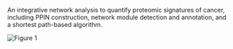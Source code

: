 
An integrative network analysis to quantify proteomic signatures of cancer, including  PPIN construction, network module detection and annotation, and a shortest path-based algorithm.

![Figure 1](https://user-images.githubusercontent.com/95513476/215035285-2b1269d1-7965-4af0-9739-dcc99685937f.jpg)
